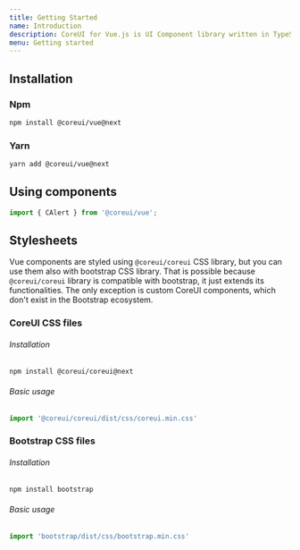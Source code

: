 ```yaml
---
title: Getting Started
name: Introduction
description: CoreUI for Vue.js is UI Component library written in TypeScript, and ready for your next Vue.js project. Learn how to include CoreUI for Vue.js in your project.
menu: Getting started
---
```


## Installation

### Npm

```bash
npm install @coreui/vue@next
```

### Yarn

```bash
yarn add @coreui/vue@next
```

## Using components

```ts
import { CAlert } from '@coreui/vue';
```

## Stylesheets

Vue components are styled using `@coreui/coreui` CSS library, but you can use them also with bootstrap CSS library. That is possible because `@coreui/coreui` library is compatible with bootstrap, it just extends its functionalities. The only exception is custom CoreUI components, which don't exist in the Bootstrap ecosystem.

### CoreUI CSS files

###### Installation

```bash
npm install @coreui/coreui@next
```

###### Basic usage

```js
import '@coreui/coreui/dist/css/coreui.min.css'
```

### Bootstrap CSS files

###### Installation

```bash
npm install bootstrap
```

###### Basic usage

```js
import 'bootstrap/dist/css/bootstrap.min.css'
```
